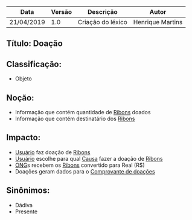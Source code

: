 | Data | Versão | Descrição | Autor |
|---|---|---|---|
| 21/04/2019 | 1.0 | Criação do léxico  | Henrique Martins |

## Título: Doação

## Classificação:

- Objeto

## Noção:

- Informação que contém quantidade de [Ribons](https://github.com/requisitos-2019-1/Ribon/blob/master/Modelagem%20de%20Requisitos/Lexicos/Ribon.md) doados
- Informação que contém destinatário dos [Ribons](https://github.com/requisitos-2019-1/Ribon/blob/master/Modelagem%20de%20Requisitos/Lexicos/Ribon.md)

## Impacto:

- [Usuário](https://github.com/requisitos-2019-1/Ribon/blob/master/Modelagem%20de%20Requisitos/Lexicos/Usuário.md) faz doação de [Ribons](https://github.com/requisitos-2019-1/Ribon/blob/master/Modelagem%20de%20Requisitos/Lexicos/Ribon.md)
- [Usuário](https://github.com/requisitos-2019-1/Ribon/blob/master/Modelagem%20de%20Requisitos/Lexicos/Usuário.md) escolhe para qual [Causa](https://github.com/requisitos-2019-1/Ribon/blob/master/Modelagem%20de%20Requisitos/Lexicos/Causa.md) fazer a doação de [Ribons](https://github.com/requisitos-2019-1/Ribon/blob/master/Modelagem%20de%20Requisitos/Lexicos/Ribon.md)
- [ONG](https://github.com/requisitos-2019-1/Ribon/blob/master/Modelagem%20de%20Requisitos/Lexicos/Ong.md)s recebem os [Ribons](https://github.com/requisitos-2019-1/Ribon/blob/master/Modelagem%20de%20Requisitos/Lexicos/Ribon.md) convertido para Real (R$)
- Doações geram dados para o [Comprovante de doações](https://github.com/requisitos-2019-1/Ribon/blob/master/Modelagem%20de%20Requisitos/Lexicos/Comprovante_de_doaçoes.md)

## Sinônimos:

- Dádiva
- Presente
